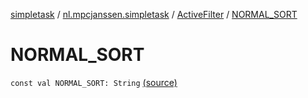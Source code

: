 [simpletask](../../index.md) / [nl.mpcjanssen.simpletask](../index.md) / [ActiveFilter](index.md) / [NORMAL_SORT](.)

# NORMAL_SORT

`const val NORMAL_SORT: String` [(source)](https://github.com/mpcjanssen/simpletask-android/blob/master/src/main/java/nl/mpcjanssen/simpletask/ActiveFilter.kt#L315)